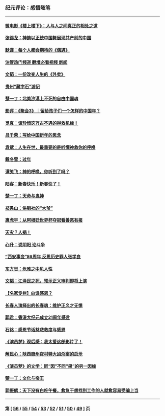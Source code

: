 ### 纪元评论：感悟随笔
---
#### [微电影《楼上楼下》：人与人之间真正的相处之道](../../pages/nsc1035/n13944319.md?03130330) 
#### [张锡龙：神韵以正统中国舞展现共产前的中国](../../pages/nsc1035/n13939727.md?03130330) 
#### [默谨：每个人都会期待的《偶遇》](../../pages/nsc1035/n13939091.md?03130330) 
#### [油管热门频道 翻墙必看视频 新闻](ok?03130330)
#### [文韬：一份改变人生的《外卖》](../../pages/nsc1035/n13931822.md?03130330) 
#### [贵州“藏字石”游记](../../pages/nsc1035/n13923310.md?03130330) 
#### [楚一丁：北美沙漠上不死的自由中国魂](../../pages/nsc1035/n13921879.md?03130330) 
#### [影评：《聚会3》｜留给孩子们一个怎样的中国年？](../../pages/nsc1035/n13919652.md?03130330) 
#### [觅真：请珍惜这万古不遇的得救机缘！](../../pages/nsc1035/n13917157.md?03130330) 
#### [吕千荣：写给中国新年的思念](../../pages/nsc1035/n13915103.md?03130330) 
#### [袁斌：人生在世，最重要的是听懂神救你的呼唤](../../pages/nsc1035/n13914636.md?03130330) 
#### [戴冬雪：过年](../../pages/nsc1035/n13913311.md?03130330) 
#### [谭笑飞：神的呼唤，你听到了吗？](../../pages/nsc1035/n13912603.md?03130330) 
#### [陆客：新春快乐！新春快了！](../../pages/nsc1035/n13911771.md?03130330) 
#### [楚一丁：天命与鬼神](../../pages/nsc1035/n13904371.md?03130330) 
#### [郑愚山：供销社的“大爷”](../../pages/nsc1035/n13904409.md?03130330) 
#### [惠虎宇：从阿根廷世界杯夺冠看善恶有报](../../pages/nsc1035/n13889438.md?03130330) 
#### [天灾？人祸！](../../pages/nsc1035/n13900104.md?03130330) 
#### [心升：说阴阳 论斗争](../../pages/nsc1035/n13885189.md?03130330) 
#### [“西安事变”86周年 反思历史罪人张学良](../../pages/nsc1035/n13882019.md?03130330) 
#### [东方觉：危难之中见人性](../../pages/nsc1035/n13881549.md?03130330) 
#### [文韬：江泽民之死，预示正义审判即将上演](../../pages/nsc1035/n13877698.md?03130330) 
#### [【名家专栏】向谁感恩？](../../pages/nsc1035/n13873797.md?03130330) 
#### [长春人演绎出的长春魂：维护正义才无惧](../../pages/nsc1035/n13871764.md?03130330) 
#### [郭君：香港大纪元成立21周年感言](../../pages/nsc1035/n13871269.md?03130330) 
#### [石铭：感恩节话慈悲救度与感恩](../../pages/nsc1035/n13869863.md?03130330) 
#### [《演员梦》观后感：我太爱这部影片了！](../../pages/nsc1035/n13866783.md?03130330) 
#### [解民心：陕西商州夜村特大凶杀案的启示](../../pages/nsc1035/n13865339.md?03130330) 
#### [《演员梦》的文学：同“因”不同“果”的另一因缘](../../pages/nsc1035/n13863930.md?03130330) 
#### [楚一丁：文化与帝王](../../pages/nsc1035/n13863143.md?03130330) 
#### [郭振鹤：天下没有白吃午餐，愈急于想找到工作的人就愈容易受骗上当](../../pages/nsc1035/n13860772.md?03130330) 

---
#### 第 [ [56](./56.md?03130330) / [55](./55.md?03130330) / [54](./54.md?03130330) / [53](./53.md?03130330) / [52](./52.md?03130330) / [51](./51.md?03130330) / [50](./50.md?03130330) / [49](./49.md?03130330) ] 页
